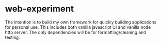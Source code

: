 # web-experiment
The intention is to build my own framework for quickly building applications for personal use. 
This includes both vanilla javascript UI and vanilla node http server.
The only dependencies will be for formatting/cleaning and testing. 
